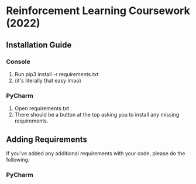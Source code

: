 # Reinforcement Learning Coursework (2022)


## Installation Guide

### Console
1) Run pip3 install -r requirements.txt
2) (it's literally that easy lmao)

### PyCharm
1) Open requirements.txt
2) There should be a button at the top asking you to install any missing requirements.


## Adding Requirements

If you've added any additional requirements with your code, please do the following:
### PyCharm
